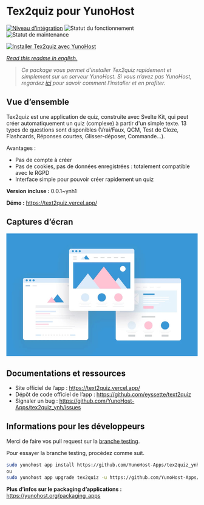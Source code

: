 <!--
N.B.: This README was automatically generated by https://github.com/YunoHost/apps/tree/master/tools/README-generator
It shall NOT be edited by hand.
-->

# Tex2quiz pour YunoHost

[![Niveau d’intégration](https://dash.yunohost.org/integration/tex2quiz.svg)](https://dash.yunohost.org/appci/app/tex2quiz) ![Statut du fonctionnement](https://ci-apps.yunohost.org/ci/badges/tex2quiz.status.svg) ![Statut de maintenance](https://ci-apps.yunohost.org/ci/badges/tex2quiz.maintain.svg)

[![Installer Tex2quiz avec YunoHost](https://install-app.yunohost.org/install-with-yunohost.svg)](https://install-app.yunohost.org/?app=tex2quiz)

*[Read this readme in english.](./README.md)*

> *Ce package vous permet d’installer Tex2quiz rapidement et simplement sur un serveur YunoHost.
Si vous n’avez pas YunoHost, regardez [ici](https://yunohost.org/#/install) pour savoir comment l’installer et en profiter.*

## Vue d’ensemble

Tex2quiz est une application de quiz, construite avec Svelte Kit, qui peut créer automatiquement un quiz (complexe) à partir d'un simple texte. 13 types de questions sont disponibles (Vrai/Faux, QCM, Test de Cloze, Flashcards, Réponses courtes, Glisser-déposer, Commande…).

Avantages :

- Pas de compte à créer
- Pas de cookies, pas de données enregistrées : totalement compatible avec le RGPD
- Interface simple pour pouvoir créer rapidement un quiz


**Version incluse :** 0.0.1~ynh1

**Démo :** https://text2quiz.vercel.app/

## Captures d’écran

![Capture d’écran de Tex2quiz](./doc/screenshots/example.jpg)

## Documentations et ressources

* Site officiel de l’app : <https://text2quiz.vercel.app/>
* Dépôt de code officiel de l’app : <https://github.com/eyssette/text2quiz>
* Signaler un bug : <https://github.com/YunoHost-Apps/tex2quiz_ynh/issues>

## Informations pour les développeurs

Merci de faire vos pull request sur la [branche testing](https://github.com/YunoHost-Apps/tex2quiz_ynh/tree/testing).

Pour essayer la branche testing, procédez comme suit.

``` bash
sudo yunohost app install https://github.com/YunoHost-Apps/tex2quiz_ynh/tree/testing --debug
ou
sudo yunohost app upgrade tex2quiz -u https://github.com/YunoHost-Apps/tex2quiz_ynh/tree/testing --debug
```

**Plus d’infos sur le packaging d’applications :** <https://yunohost.org/packaging_apps>